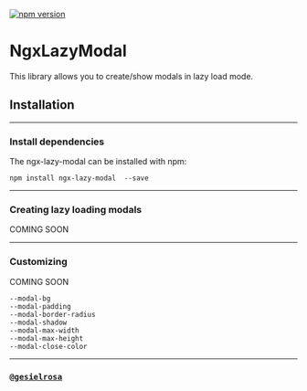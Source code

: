 [![npm version](https://badge.fury.io/js/ngx-lazy-modal.svg)](https://www.npmjs.com/package/ngx-lazy-modal)

# NgxLazyModal

This library allows you to create/show modals in lazy load mode.

## Installation

<hr>

### Install dependencies

The ngx-lazy-modal can be installed with npm:

`npm install ngx-lazy-modal  --save`

<hr>

### Creating lazy loading modals

COMING SOON

<hr>

### Customizing

COMING SOON

```
--modal-bg
--modal-padding
--modal-border-radius
--modal-shadow
--modal-max-width
--modal-max-height
--modal-close-color
```

<hr>

### [`@gesielrosa`](https://github.com/gesielrosa)
